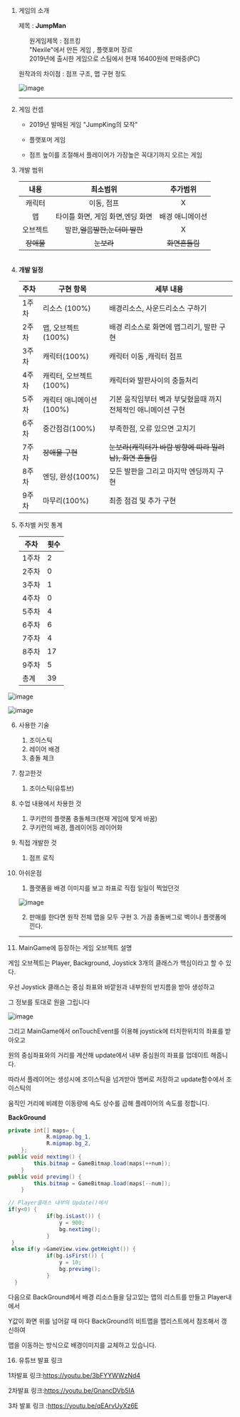 1. 게임의 소개

   제목 : <strong>JumpMan</strong>

   <ul>원게임제목 : 점프킹</ul>
   <ul>"Nexile"에서 만든 게임 , 플랫포머 장르</ul>
   <ul>2019년에 출시한 게임으로 스팀에서 현재 16400원에 판매중(PC)</ul>

   원작과의 차이점 : 점프 구조,  맵 구현 정도

   ![image](https://user-images.githubusercontent.com/65538479/113096456-29a9a000-9230-11eb-81a2-b501a9789829.png)

   

   ------

2. 게임 컨셉

   + 2019년 발매된 게임 "JumpKing의 모작"

   + 플랫포머 게임

   + 점프 높이를 조절해서 플레이어가 가장높은 꼭대기까지 오르는 게임

     

3. 개발 범위

   |    내용    |             최소범위             |    추가범위     |
   | :--------: | :------------------------------: | :-------------: |
   |   캐릭터   |            이동, 점프            |        X        |
   |     맵     | 타이틀 화면, 게임 화면,엔딩 화면 | 배경 애니메이션 |
   |  오브젝트  |  발판,~~얼음발판,눈더미 발판~~   |        X        |
   | ~~장애물~~ |            ~~눈보라~~            | ~~화면흔들림~~  |

   ######  

5. **개발 일정**

   | 주차  | 구현 항목                                              | 세부 내용                                                    |
   | ----- | ------------------------------------------------------ | ------------------------------------------------------------ |
   | 1주차 | 리소스 (100%)                                          | 배경리소스, 사운드리소스 구하기                              |
   | 2주차 | 맵, 오브젝트(100%)                                     | 배경 리소스로 화면에 맵그리기, 발판 구현                     |
   | 3주차 | 캐릭터(100%)                                           | 캐릭터 이동 ,캐릭터 점프                                     |
   | 4주차 | 캐릭터, 오브젝트(100%)  | 캐릭터와 발판사이의 충돌처리                                 |
   | 5주차 | 캐릭터 애니메이션(100%) | 기본 움직임부터 벽과 부딪혔을때 까지 전체적인 애니메이션 구현 |
   | 6주차 | 중간점검(100%)         | 부족한점, 오류 있으면 고치기                                 |
   | 7주차 | ~~장애물 구현~~                                        | ~~눈보라(캐릭터가 바람 방향에 따라 밀려남), 화면 흔들림~~    |
   | 8주차 | 엔딩, 완성(100%)       | 모든 발판을 그리고 마지막 엔딩까지 구현                      |
   | 9주차 | 마무리(100%)            | 최종 점검 및 추가 구현                                       |

   

   

6. 주차별 커밋 통계

   | 주차  | 횟수 |
   | --- | --- |
   | 1주차 |  2   |
   | 2주차 |  0   |
   | 3주차 |  1   |
   | 4주차 |  0   |
   | 5주차 |  4   |
   | 6주차 | 6    |
   | 7주차 | 4    |
   | 8주차 | 17 |
   | 9주차 | 5 |
   | 총계 | 39   |



![image](https://user-images.githubusercontent.com/70964651/120974523-32c46980-c7ab-11eb-804a-a457521c5f52.png)

![image](https://user-images.githubusercontent.com/70964651/120975288-01986900-c7ac-11eb-8b14-032152cd86e5.png)

6. 사용한 기술
   
   1. 조이스틱
   2. 레이어 배경
   3. 충돌 체크
   
7. 참고한것

   1. 조이스틱(유튜브)

8. 수업 내용에서 차용한 것
   1. 쿠키런의 플랫폼 충돌체크(현재 게임에 맞게 바꿈)
   2. 쿠키런의 배경, 플레이어등 레이어화

9. 직접 개발한 것

   1. 점프 로직

10. 아쉬운점

       1. 플랫폼을 배경 이미지를 보고 좌표로 직접 일일이 찍었던것

    ![image](https://user-images.githubusercontent.com/70964651/120980755-e3ce0280-c7b1-11eb-8fae-c8608c9c2b09.png)

    2. 판매를 한다면 원작 전체 맵을 모두 구현
       3. 가끔 충돌버그로 벽이나 플랫폼에 낀다.

    -----

    

11. MainGame에 등장하는 게임 오브젝트 설명

   게임 오브젝트는 Player, Background, Joystick 3개의 클래스가 핵심이라고 할 수 있다.

   우선 Joystick 클래스는 중심 좌표와 바깥원과 내부원의 반지름을 받아 생성하고

   그 정보를 토대로 원을 그립니다

   ![image](https://user-images.githubusercontent.com/65538479/118348694-09873380-b587-11eb-8796-fb5545f3859d.png)

   그리고 MainGame에서 onTouchEvent를 이용해 joystick에 터치한위치의 좌표를 받아오고

   원의 중심좌표와의 거리를 계산해 update에서 내부 중심원의 좌표를 업데이트 해줍니다.

   따라서 플레이어는 생성시에 조이스틱을 넘겨받아 멤버로 저장하고 update함수에서 조이스틱의

   움직인 거리에 비례한 이동량에 속도 상수를 곱해 플레이어의 속도를 정합니다.

   

  

   **BackGround**

   ```java
   private int[] maps= {
               R.mipmap.bg_1,
               R.mipmap.bg_2,
       };
   public void nextimg() {
           this.bitmap = GameBitmap.load(maps[++num]);
       }
   public void previmg() {
           this.bitmap = GameBitmap.load(maps[--num]);
       }
   ```

   ```java
   // Player클래스 내부의 Update()에서
   if(y<0) {
               if(bg.isLast()) {
                   y = 900;
                   bg.nextimg();
               }
    }
    else if(y >GameView.view.getHeight()) {
               if(bg.isFirst()) {
                   y = 10;
                   bg.previmg();
               }
     }
   ```

   다음으로 BackGround에서 배경 리소스들을 담고있는 맵의 리스트를 만들고 Player내에서

   Y값이 화면 위를 넘어갈 때 마다 BackGround의 비트맵을 맵리스트에서 참조해서 갱신하여

   맵을 이동하는 방식으로 배경이미지를 교체하고 있습니다.

   

16. 유튜브 발표 링크

   1차발표 링크:https://youtu.be/3bFYYWWzNd4

   2차발표 링크:https://youtu.be/GnancDVb5IA

   3차 발표 링크 :https://youtu.be/qEArvUyXz6E

   

